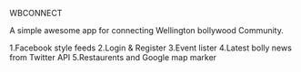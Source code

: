 WBCONNECT 

A simple awesome app for connecting Wellington bollywood Community.

1.Facebook style feeds
2.Login & Register
3.Event lister
4.Latest bolly news from Twitter API
5.Restaurents and Google map marker


